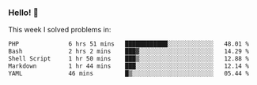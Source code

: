 ### Hello! 👋

This week I solved problems in:

<!--START_SECTION:waka-->

```txt
PHP              6 hrs 51 mins   ████████████░░░░░░░░░░░░░   48.01 %
Bash             2 hrs 2 mins    ███▓░░░░░░░░░░░░░░░░░░░░░   14.29 %
Shell Script     1 hr 50 mins    ███▒░░░░░░░░░░░░░░░░░░░░░   12.88 %
Markdown         1 hr 44 mins    ███░░░░░░░░░░░░░░░░░░░░░░   12.14 %
YAML             46 mins         █▒░░░░░░░░░░░░░░░░░░░░░░░   05.44 %
```

<!--END_SECTION:waka-->
